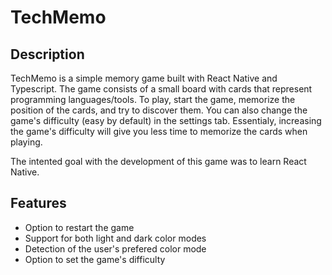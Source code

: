 # TechMemo

## Description
TechMemo is a simple memory game built with React Native and Typescript. The game consists of a small board with cards that represent programming languages/tools. To play, start the game, memorize the position of the cards, and try to discover them. You can also change the game's difficulty (easy by default) in the settings tab. Essentialy, increasing the game's difficulty will give you less time to memorize the cards when playing.

The intented goal with the development of this game was to learn React Native.

## Features
- Option to restart the game
- Support for both light and dark color modes
- Detection of the user's prefered color mode
- Option to set the game's difficulty


